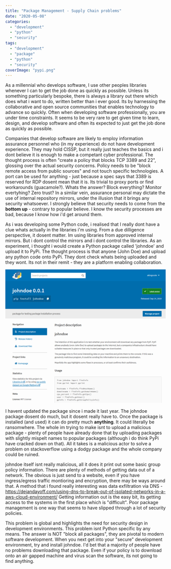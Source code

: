 ```yaml
---
title: "Package Management - Supply Chain problems"
date: "2020-05-08"
categories: 
  - "development"
  - "python"
  - "security"
tags: 
  - "development"
  - "package"
  - "python"
  - "security"
coverImage: "pypi.png"
---
```


As a millennial who develops software, I use other peoples libraries whenever I can to get the job done as quickly as possible. Unless its something particularly bespoke, there is always a library out there which does what i want to do, written better than i ever good. Its by harnessing the collaborative and open source communities that enables technology to advance so quickly. Often when developing software professionally, you are under time constraints. It seems to be very rare to get given time to learn, design, and develop software and often its expected to just get the job done as quickly as possible.

Companies that develop software are likely to employ information assurance personnel who (in my experience) do not have development experience. They may hold CISSP, but it really just teaches the basics and i dont believe it is enough to make a competant cyber professional. The thought process is often "create a policy that blocks TCP 3389 and 22", glossing over the actual security concerns. Policy needs to be "block remote access from public sources" and not touch specific technologies. A port can be used for anything - just because a spec says that 3389 is reserved for RDP dosent mean that it is. Its trivial to proxy ports or find workarounds (guacamole?). Whats the answer? Block everything? Monitor evertyhing? Zero trust? In a similar vein, assurance personal may dictate the use of internal repository mirrors, under the illusion that it brings any security whatsoever. I strongly believe that security needs to come from the **bottom up** - contrary to popular believe. I know the security processes are bad, because I know how i'd get around them.

As i was developing some Python code, i realised that I really dont have a clue whats actually in the libraries i'm using. From a due dilligence perspective, it dosent matter. Im using libraries from approved internal mirrors. But i dont control the mirrors and i dont control the libraries. As an experiment, i thought i would create a Python package called 'johndoe' and upload it to PyPi. The thought process is that anyone (John Doe) and upload any python code onto PyPi. They dont check whats being uploaded and they wont. Its not in their remit - they are a platform enabling collaboration.

![](/images/johndoe.png)

I havent updated the package since i made it last year. The johndoe package dosent do much, but it dosent really have to. Once the package is installed (and used) it can do pretty much **anything**. It could literally be ransomwhere. The whole im trying to make isnt to upload a malicious package - plenty of people have already done that by uploading packages with slightly mispelt names to popular packages (although i do think PyPi have cracked down on that). All it takes is a malicious actor to solve a problem on stackoverflow using a dodgy package and the whole company could be ruined.

johndoe itself isnt really malicious, all it does it print out some basic group policy information. There are plenty of methods of getting data out of a network. The obvious is just send to a website, even if you have ingress/egress traffic montioring and encryption, there may be ways around that. A method that i found really interesting was data exfiltration via DNS - https://dejandayoff.com/using-dns-to-break-out-of-isolated-networks-in-a-aws-cloud-environment/ Getting information out is the easy bit, its getting access to the systems in the first place which is "difficult". Poor package management is one way that seems to have slipped through a lot of security policies.

This problem is global and highlights the need for security design in development environments. This problem isnt Python specific by any means. The answer is NOT "block all packages", they are pivotal to modern software development. When you next get into your "secure" development environment, try and install johndoe. I'd bet that a majority of people have no problems downloading that package. Even if your policy is to download onto an air gapped machine and virus scan the software, its not going to find anything.
